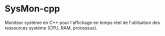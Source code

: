 # SysMon-cpp
Moniteur système en C++ pour l'affichage en temps réel de l'utilisation des ressources système (CPU, RAM, processus).
